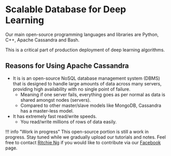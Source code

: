 # Scalable Database for Deep Learning
Our main open-source programming languages and libraries are Python, C++, Apache Cassandra and Bash. 

This is a critical part of production deployment of deep learning algorithms.

## Reasons for Using Apache Cassandra
- It is is an open-source NoSQL database management system (DBMS) that is designed to handle large amounts of data across many servers, providing high availability with no single point of failure. 
    - Meaning if one server fails, everything goes as per normal as data is shared amongst nodes (servers).
    - Compared to other master/slave models like MongoDB, Cassandra has a master-less model.
- It has extremely fast read/write speeds.
    - You read/write millions of rows of data easily.

!!! info "Work in progress"
    This open-source portion is still a work in progress. Stay tuned while we gradually upload our tutorials and notes. Feel free to contact [Ritchie Ng](https://www.ritchieng.com/) if you would like to contribute via our [Facebook](https://www.facebook.com/DeepLearningWizard/) page.
 